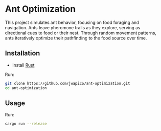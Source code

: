 # Ant Optimization

This project simulates ant behavior, focusing on food foraging and navigation. Ants leave pheromone trails as they explore, serving as directional cues to food or their nest. Through random movement patterns, ants iteratively optimize their pathfinding to the food source over time.

## Installation

- Install [Rust](https://www.rust-lang.org/tools/install)

Run:

```bash
git clone https://github.com/jwapico/ant-optimization.git
cd ant-optimization
```

## Usage

Run:

```bash
cargo run --release
```
